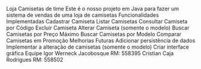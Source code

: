 Loja Camisetas de time
Este é o nosso projeto em Java para fazer um sistema de vendas de uma loja de camisetas
Funcionalidades Implementadas
 Cadastrar Camiseta
 Listar Camisetas
 Consultar Camiseta por Código
 Excluir Camiseta
 Alterar Camiseta (somente o modelo)
 Buscar Camisetas por Preço Máximo
 Buscar Camisetas por Modelo
 Comparar Camisetas em Promoção
Melhorias Futuras
 Adicionar persistência de dados
 Implementar a alteração de camisetas (somente o modelo)
 Criar interface gráfica
Equipe
Igor Werneck Jacobosque RM: 558395
Cristian Caja Rodrigues RM: 558502
